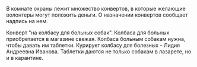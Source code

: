 В комнате охраны лежит множество конвертов, в которые желающие волонтеры могут положить деньги. О назначении конвертов сообщает надпись на нем.

Конверт "на колбасу для больных собак". Колбаса для больных приобретается в магазине свежая. Колбаса больным собакам нужна, чтобы давать им таблетки. 
Курирует колбасу для болезных - Лидия Андреевна Иванова.
Таблетки даются не только собакам в лазарете, но и в карантине.
